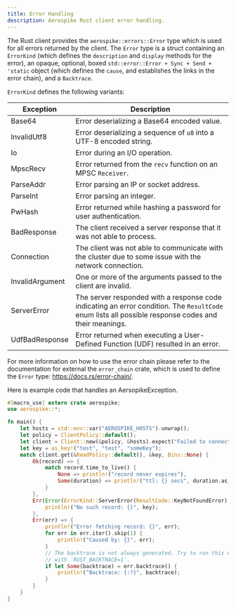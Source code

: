 ```yaml
---
title: Error Handling
description: Aerospike Rust client error handling.
---
```


The Rust client provides the `aerospike::errors::Error` type which is used for
all errors returned by the client. The `Error` type is a struct containing an
`ErrorKind` (which defines the `description` and `display` methods for the
error), an opaque, optional, boxed `std::error::Error + Sync + Send + 'static`
object (which defines the `cause`, and establishes the links in the error
chain), and a `Backtrace`.

`ErrorKind` defines the following variants:

Exception | Description 
--- | ---
Base64             | Error deserializing a Base64 encoded value.
InvalidUtf8        | Error deserializing a sequence of `u8` into a UTF-8 encoded string.
Io                 | Error during an I/O operation.
MpscRecv           | Error returned from the `recv` function on an MPSC `Receiver`.
ParseAddr          | Error parsing an IP or socket address.
ParseInt           | Error parsing an integer.
PwHash             | Error returned while hashing a password for user authentication.
BadResponse        | The client received a server response that it was not able to process.
Connection         | The client was not able to communicate with the cluster due to some issue with the network connection.
InvalidArgument    | One or more of the arguments passed to the client are invalid.
ServerError        | The server responded with a response code indicating an error condition. The `ResultCode` enum lists all possible response codes and their meanings.
UdfBadResponse     | Error returned when executing a User-Defined Function (UDF) resulted in an error.

For more information on how to use the error chain please refer to the
documentation for external the `error_chain` crate, which is used to define the
`Error` type: https://docs.rs/error-chain/.

Here is example code that handles an AersopikeException.

```rust
#[macro_use] extern crate aerospike;
use aerospike::*;

fn main() {
    let hosts = std::env::var("AEROSPIKE_HOSTS").unwrap();
    let policy = ClientPolicy::default();
    let client = Client::new(&policy, &hosts).expect("Failed to connect to cluster");
    let key = as_key!("test", "test", "someKey");
    match client.get(&ReadPolicy::default(), &key, Bins::None) {
        Ok(record) => {
            match record.time_to_live() {
                None => println!("record never expires"),
                Some(duration) => println!("ttl: {} secs", duration.as_secs()),
            }
        },
        Err(Error(ErrorKind::ServerError(ResultCode::KeyNotFoundError), _)) => {
            println!("No such record: {}", key);
        },
        Err(err) => {
            println!("Error fetching record: {}", err);
            for err in err.iter().skip(1) {
                println!("Caused by: {}", err);
            }
            // The backtrace is not always generated. Try to run this example
            // with `RUST_BACKTRACE=1`.
            if let Some(backtrace) = err.backtrace() {
                println!("Backtrace: {:?}", backtrace);
            }
        }
    }
}
```
